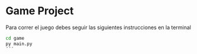 # Game Project

Para correr el juego debes seguir las siguientes instrucciones en la terminal

```sh
cd game
py main.py
´´´
